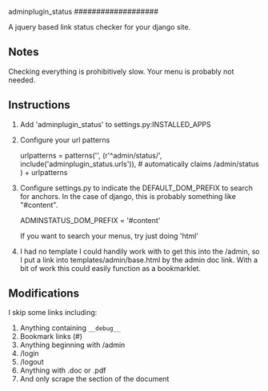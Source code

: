 adminplugin_status
###################

A jquery based link status checker for your django site.


Notes
-----

Checking everything is prohibitively slow.  Your menu is probably not needed.


Instructions
------------

1. Add 'adminplugin_status' to settings.py:INSTALLED_APPS
2. Configure your url patterns

    urlpatterns = patterns('',
        (r'^admin/status/', include('adminplugin_status.urls')),  # automatically claims /admin/status
    ) + urlpatterns

3.  Configure settings.py to indicate the DEFAULT_DOM_PREFIX to search for
    anchors.  In the case of django, this is probably something like "#content".

    ADMINSTATUS_DOM_PREFIX = '#content'  
    
    If you want to search your menus, try just doing 'html'

4.  I had no template I could handily work with to get this into the /admin, so
    I put a link into templates/admin/base.html by the admin doc link.  With a
    bit of work this could easily function as a bookmarklet.


Modifications
------------

I skip some links including:

1. Anything containing `__debug__`
2. Bookmark links (#)
3. Anything beginning with /admin
4. /login
5. /logout
6. Anything with .doc or .pdf
7. And only scrape the section of the document
